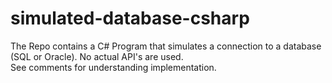 # simulated-database-csharp

The Repo contains a C# Program that simulates a connection to a database (SQL or Oracle).  No actual API's are used.  
See comments for understanding implementation.  
